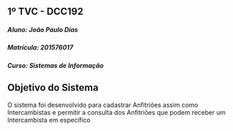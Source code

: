 ## 1º TVC - DCC192
##### Aluno: João Paulo Dias
##### Matrícula: 201576017
##### Curso: Sistemas de Informação

## Objetivo do Sistema
O sistema foi desenvolvido para cadastrar Anfitriões assim como Intercambistas e permitir a consulta dos Anfitriões que podem receber um Intercambista em específico

